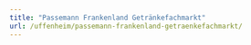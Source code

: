 ```yaml
---
title: "Passemann Frankenland Getränkefachmarkt"
url: /uffenheim/passemann-frankenland-getraenkefachmarkt/
---
```

